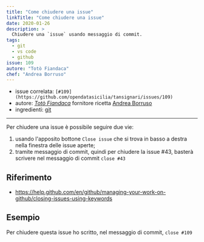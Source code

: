 ```yaml
---
title: "Come chiudere una issue"
linkTitle: "Come chiudere una issue"
date: 2020-01-26
description: >
  Chiudere una `issue` usando messaggio di commit.
tags:
  - git
  - vs code
  - github
issue: 109
autore: "Totò Fiandaca"
chef: "Andrea Borruso"
---
```


- issue correlata: `[#109](https://github.com/opendatasicilia/tansignari/issues/109)`
- autore:  _[Totò Fiandaca](https://twitter.com/totofiandaca?lang=it)_ fornitore ricetta [Andrea Borruso](https://twitter.com/aborruso)
- ingredienti: [git](https://it.wikipedia.org/wiki/Git_(software))
  
---

Per chiudere una issue è possibile seguire due vie:

1. usando l'apposito bottone `Close issue` che si trova in basso a destra nella finestra delle issue aperte;
2. tramite messaggio di commit, quindi per chiudere la issue #43, basterà scrivere nel messaggio di commit `close #43`


## Riferimento

- https://help.github.com/en/github/managing-your-work-on-github/closing-issues-using-keywords

## Esempio

Per chiudere questa issue ho scritto, nel messaggio di commit, `close #109`